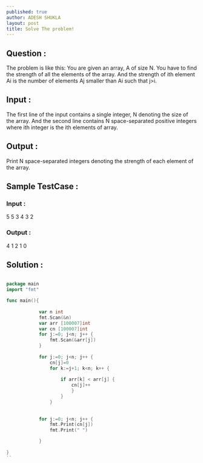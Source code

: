 ```yaml
---
published: true
author: ADESH SHUKLA
layout: post
title: Solve The problem!
---
```


## Question :

The problem is like this: You are given an array, A of size N. You have to find the strength of all the elements of the array. And the strength of ith element Ai is the number of elements Aj smaller than Ai such that j>i.

## Input :

The first line of the input contains a single integer, N denoting the size of the array. And the second line contains N space-separated positive integers where ith integer is the ith elements of array.

## Output :

Print N space-separated integers denoting the strength of each element of the array.

## Sample TestCase :

### Input :
5
5 3 4 3 2
### Output :
4 1 2 1 0
## Solution :

```go

package main
import "fmt"

func main(){
			
			var n int
			fmt.Scan(&n)
			var arr [100007]int
			var cn [100007]int
			for j:=0; j<n; j++ {
				fmt.Scan(&arr[j])
			}
			
			for j:=0; j<n; j++ {
				cn[j]=0
				for k:=j+1; k<n; k++ {
					
					if arr[k] < arr[j] {
						cn[j]++
						}
					}
				}
			
			
			for j:=0; j<n; j++ {
				fmt.Print(cn[j])
				fmt.Print(" ")

			}
		
}
``